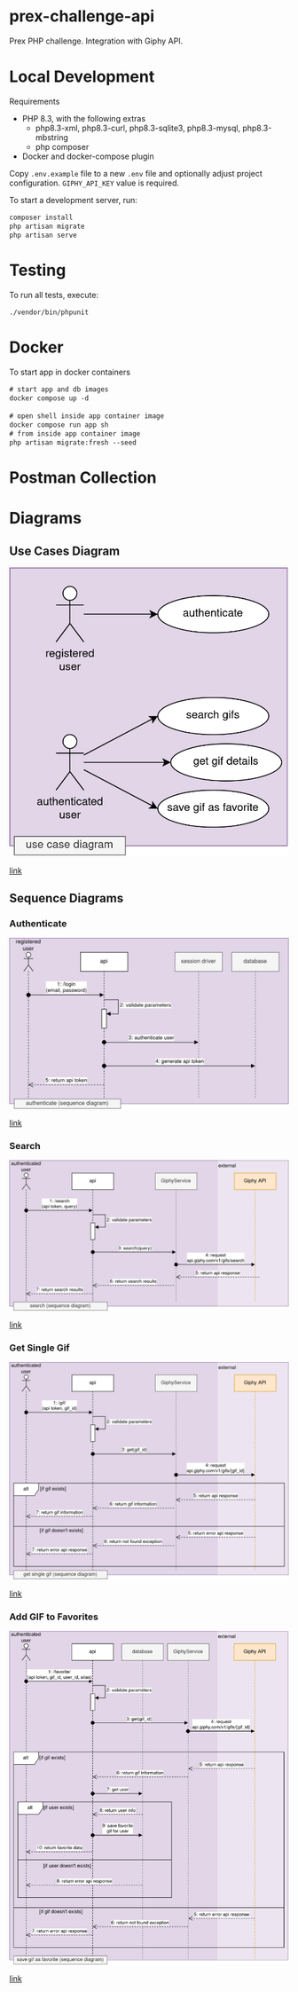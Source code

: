 # prex-challenge-api

Prex PHP challenge. Integration with Giphy API.

# Local Development

Requirements

- PHP 8.3, with the following extras
  - php8.3-xml, php8.3-curl, php8.3-sqlite3, php8.3-mysql, php8.3-mbstring
  - php composer
- Docker and docker-compose plugin

Copy `.env.example` file to a new `.env` file and optionally adjust project configuration. `GIPHY_API_KEY` value is required.

To start a development server, run: 

```shell
composer install
php artisan migrate
php artisan serve
```

# Testing

To run all tests, execute:

```shell
./vendor/bin/phpunit
```

# Docker

To start app in docker containers

```shell
# start app and db images
docker compose up -d

# open shell inside app container image
docker compose run app sh
# from inside app container image
php artisan migrate:fresh --seed
```

# Postman Collection

# Diagrams

## Use Cases Diagram

![](https://github.com/tehuel/prex-challenge-api/blob/main/.github/prex-use-case.drawio.png?raw=true)

[link](https://github.com/tehuel/prex-challenge-api/blob/main/.github/prex-use-case.drawio.png)

## Sequence Diagrams

### Authenticate

![](https://github.com/tehuel/prex-challenge-api/blob/main/.github/prex-seq-auth.drawio.png?raw=true)

[link](https://github.com/tehuel/prex-challenge-api/blob/main/.github/prex-seq-auth.drawio.png)

### Search

![](https://github.com/tehuel/prex-challenge-api/blob/main/.github/prex-seq-search.drawio.png?raw=true)

[link](https://github.com/tehuel/prex-challenge-api/blob/main/.github/prex-seq-search.drawio.png)

### Get Single Gif

![](https://github.com/tehuel/prex-challenge-api/blob/main/.github/prex-seq-get.drawio.png?raw=true)

[link](https://github.com/tehuel/prex-challenge-api/blob/main/.github/prex-seq-get.drawio.png)

### Add GIF to Favorites

![](https://github.com/tehuel/prex-challenge-api/blob/main/.github/prex-seq-fav.drawio.png?raw=true)

[link](https://github.com/tehuel/prex-challenge-api/blob/main/.github/prex-seq-fav.drawio.png)

